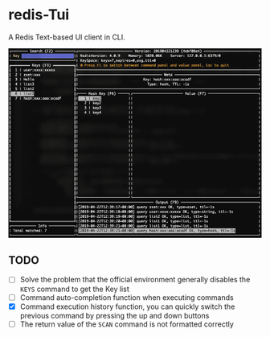 # redis-Tui

A Redis Text-based UI client in CLI.

![](./preview.gif)


## TODO

- [ ] Solve the problem that the official environment generally disables the `KEYS` command to get the Key list
- [ ] Command auto-completion function when executing commands
- [x] Command execution history function, you can quickly switch the previous command by pressing the up and down buttons
- [ ] The return value of the `SCAN` command is not formatted correctly